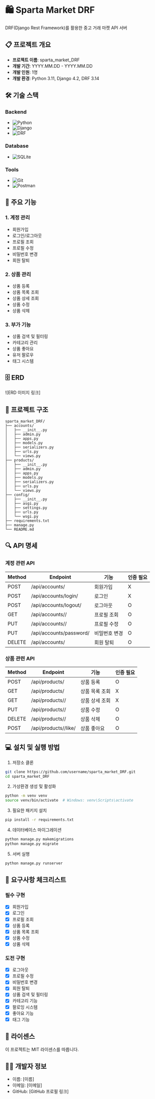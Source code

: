 

# 🛍 Sparta Market DRF

DRF(Django Rest Framework)를 활용한 중고 거래 마켓 API 서버

## 📋 프로젝트 개요

- **프로젝트 이름**: sparta_market_DRF
- **개발 기간**: YYYY.MM.DD - YYYY.MM.DD
- **개발 인원**: 1명
- **개발 환경**: Python 3.11, Django 4.2, DRF 3.14

## 🛠 기술 스택

### Backend
- ![Python](https://img.shields.io/badge/Python-3776AB?style=flat-square&logo=Python&logoColor=white)
- ![Django](https://img.shields.io/badge/Django-092E20?style=flat-square&logo=Django&logoColor=white)
- ![DRF](https://img.shields.io/badge/Django_Rest_Framework-092E20?style=flat-square&logo=Django&logoColor=white)

### Database
- ![SQLite](https://img.shields.io/badge/SQLite-003B57?style=flat-square&logo=SQLite&logoColor=white)

### Tools
- ![Git](https://img.shields.io/badge/Git-F05032?style=flat-square&logo=Git&logoColor=white)
- ![Postman](https://img.shields.io/badge/Postman-FF6C37?style=flat-square&logo=Postman&logoColor=white)

## 📌 주요 기능

### 1. 계정 관리
- 회원가입
- 로그인/로그아웃
- 프로필 조회
- 프로필 수정
- 비밀번호 변경
- 회원 탈퇴

### 2. 상품 관리
- 상품 등록
- 상품 목록 조회
- 상품 상세 조회
- 상품 수정
- 상품 삭제

### 3. 부가 기능
- 상품 검색 및 필터링
- 카테고리 관리
- 상품 좋아요
- 유저 팔로우
- 태그 시스템

## 🗄 ERD
![ERD 이미지 링크]

## 📁 프로젝트 구조
```
sparta_market_DRF/
├── accounts/
│   ├── __init__.py
│   ├── admin.py
│   ├── apps.py
│   ├── models.py
│   ├── serializers.py
│   ├── urls.py
│   └── views.py
├── products/
│   ├── __init__.py
│   ├── admin.py
│   ├── apps.py
│   ├── models.py
│   ├── serializers.py
│   ├── urls.py
│   └── views.py
├── config/
│   ├── __init__.py
│   ├── asgi.py
│   ├── settings.py
│   ├── urls.py
│   └── wsgi.py
├── requirements.txt
├── manage.py
└── README.md
```

## 🔍 API 명세

### 계정 관련 API
| Method | Endpoint | 기능 | 인증 필요 |
|--------|----------|------|-----------|
| POST | /api/accounts/ | 회원가입 | X |
| POST | /api/accounts/login/ | 로그인 | X |
| POST | /api/accounts/logout/ | 로그아웃 | O |
| GET | /api/accounts/<username>/ | 프로필 조회 | O |
| PUT | /api/accounts/<username>/ | 프로필 수정 | O |
| PUT | /api/accounts/password/ | 비밀번호 변경 | O |
| DELETE | /api/accounts/ | 회원 탈퇴 | O |

### 상품 관련 API
| Method | Endpoint | 기능 | 인증 필요 |
|--------|----------|------|-----------|
| POST | /api/products/ | 상품 등록 | O |
| GET | /api/products/ | 상품 목록 조회 | X |
| GET | /api/products/<id>/ | 상품 상세 조회 | X |
| PUT | /api/products/<id>/ | 상품 수정 | O |
| DELETE | /api/products/<id>/ | 상품 삭제 | O |
| POST | /api/products/<id>/like/ | 상품 좋아요 | O |

## 💻 설치 및 실행 방법

1. 저장소 클론
```bash
git clone https://github.com/username/sparta_market_DRF.git
cd sparta_market_DRF
```

2. 가상환경 생성 및 활성화
```bash
python -m venv venv
source venv/bin/activate  # Windows: venv\Scripts\activate
```

3. 필요한 패키지 설치
```bash
pip install -r requirements.txt
```

4. 데이터베이스 마이그레이션
```bash
python manage.py makemigrations
python manage.py migrate
```

5. 서버 실행
```bash
python manage.py runserver
```

## 📝 요구사항 체크리스트

### 필수 구현
- [x] 회원가입
- [x] 로그인
- [x] 프로필 조회
- [x] 상품 등록
- [x] 상품 목록 조회
- [x] 상품 수정
- [x] 상품 삭제

### 도전 구현
- [x] 로그아웃
- [x] 프로필 수정
- [x] 비밀번호 변경
- [x] 회원 탈퇴
- [x] 상품 검색 및 필터링
- [x] 카테고리 기능
- [x] 팔로잉 시스템
- [x] 좋아요 기능
- [x] 태그 기능

## 📜 라이센스
이 프로젝트는 MIT 라이센스를 따릅니다.

## 👨‍💻 개발자 정보
- 이름: [이름]
- 이메일: [이메일]
- GitHub: [GitHub 프로필 링크]

